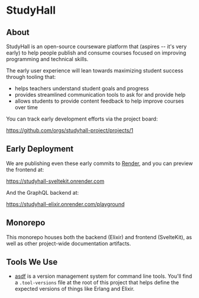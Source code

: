 # StudyHall

## About

StudyHall is an open-source courseware platform that (aspires -- it's very early) to help people publish and consume courses focused on improving programming and technical skills. 

The early user experience will lean towards maximizing student success through tooling that:

* helps teachers understand student goals and progress
* provides streamlined communication tools to ask for and provide help
* allows students to provide content feedback to help improve courses over time

You can track early development efforts via the project board:

https://github.com/orgs/studyhall-project/projects/1

## Early Deployment

We are publishing even these early commits to [Render], and you can preview the frontend at:

[Render]: https://render.com

https://studyhall-sveltekit.onrender.com

And the GraphQL backend at:

https://studyhall-elixir.onrender.com/playground

## Monorepo

This monorepo houses both the backend (Elixir) and frontend (SvelteKit), as well as other project-wide documentation artifacts.

## Tools We Use

* [asdf](https://asdf-vm.com/) is a version management system for command line tools. You'll find a `.tool-versions` file at the root of this project that helps define the expected versions of things like Erlang and Elixir.
